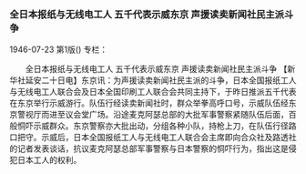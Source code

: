 ### 全日本报纸与无线电工人  五千代表示威东京  声援读卖新闻社民主派斗争

1946-07-23
第1版()
专栏：

　　全日本报纸与无线电工人
    五千代表示威东京
    声援读卖新闻社民主派斗争
    【新华社延安二十日电】东京讯：为声援读卖新闻社民主派的斗争，日本全国报纸工人与无线电工人联合会及日本全国印刷工人联合会共同主持下，于昨日推派五千代表在东京举行示威游行。队伍行经读卖新闻社时，群众举拳高呼口号，示威队伍经东京警视厅而进至议会堂广场。沿途麦克阿瑟总部的大批军事警察紧随队伍后面，百般恫吓示威群众。东京警察亦大批出动，分组各种小队，持枪上刀，在队伍行径路口把守。示威后，日本全国报纸工人与无线电工人联合会主席即向合众社及路透社的记者发表谈话，抗议麦克阿瑟总部军事警察与日本警察的恫吓行为，指出这是侵犯日本工人的权利。
